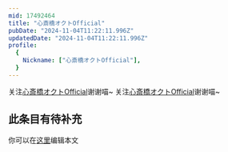 ```yaml
---
mid: 17492464
title: "心斎橋オクトOfficial"
pubDate: "2024-11-04T11:22:11.996Z"
updatedDate: "2024-11-04T11:22:11.996Z"
profile:
  {
    Nickname: ["心斎橋オクトOfficial"],
  }
---
```


关注[心斎橋オクトOfficial](https://space.bilibili.com/17492464)谢谢喵~ 关注[心斎橋オクトOfficial](https://space.bilibili.com/17492464)谢谢喵~

## 此条目有待补充
你可以在[这里](https://github.com/Yuhanawa/VTuber.ICU/edit/master/src/content/v/心斎橋オクトOfficial/index.md)编辑本文
